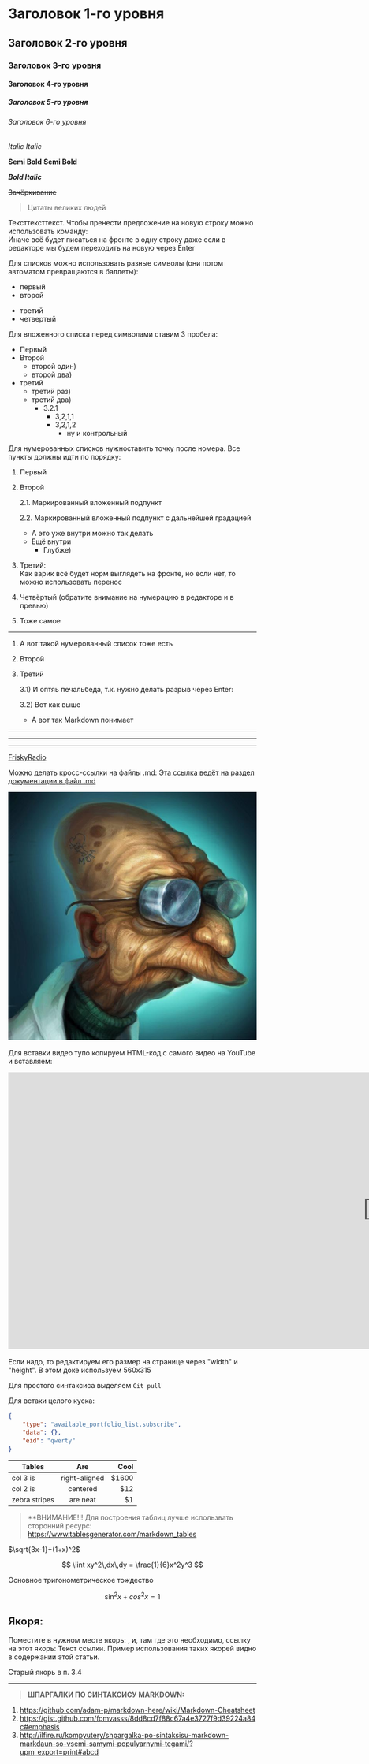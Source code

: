 <!-- Заголовки (6 уровней) -->

# Заголовок 1-го уровня
## Заголовок 2-го уровня
### Заголовок 3-го уровня
#### Заголовок 4-го уровня
##### Заголовок 5-го уровня
###### Заголовок 6-го уровня

<!-- Выделение текста -->
*Italic*
_Italic_

**Semi Bold**
__Semi Bold__

***Bold Italic***

~~Зачёркивание~~

> Цитаты великих людей

<!-- Перенос строк -->
Тексттексттекст.
Чтобы пренести предложение на новую строку
можно использовать команду:<br/> Иначе всё будет писаться на фронте в одну строку
даже если в редакторе мы будем переходить на новую через Enter

<!-- Списки -->
Для списков можно использовать разные символы (они потом автоматом превращаются в баллеты):
- первый
- второй
* третий
* четвертый

Для вложенного списка перед символами ставим 3 пробела:
- Первый
- Второй
   - второй один)
   - второй два)
- третий
   * третий раз)
   * третий два)
      - 3.2.1
	     * 3,2,1,1
		 - 3,2,1,2
		    - ну и контрольный

<!-- Нумерованные списки (не до конца разобрано) -->
Для нумерованных списков нужноставить точку после номера. Все пункты должны идти по порядку:
1. Первый
2. Второй

   2.1. Маркированный вложенный подпункт
   
   2.2. Маркированный вложенный подпункт с дальнейшей градацией
   - А это уже внутри можно так делать
	- Ещё внутри
      - Глубже)
      
3. Третий: <br/>
Как варик всё будет норм выглядеть на фронте, но если нет, то можно использовать перенос <br/>
3. Четвёртый (обратите внимание на нумерацию в редакторе и в превью)
3. Тоже самое
___
1) А вот такой нумерованный список тоже есть
2) Второй
3) Третий

   3.1) И оптяь печальбеда, т.к. нужно делать разрыв через Enter:

   3.2) Вот как выше
   - А вот так Markdown понимает

<!-- Горизонтальные разделители страницы -->
___

***
---

<!-- Гиперссылки -->
[FriskyRadio](https://frisky.fm/)

Можно делать кросс-ссылки на файлы .md:
[Эта ссылка ведёт на раздел документации в файл .md](./01-Change_history.md)

<!-- Вставка картинок и видео -->
![Doc](./00-Img/Picture_Doc.jpg)

Для вставки видео тупо копируем HTML-код с самого видео на YouTube и вставляем:

<iframe width="1520" height="562" src="https://www.youtube.com/embed/jPKi2Addbxw" title="Markdown - что за язык и как им пользоваться" frameborder="0" allow="accelerometer; autoplay; clipboard-write; encrypted-media; gyroscope; picture-in-picture; web-share" allowfullscreen></iframe>

Если надо, то редактируем его размер на странице через "width" и "height". В этом доке используем 560х315

<!-- Код -->
Для простого синтаксиса выделяем `Git pull`

Для встаки целого куска:

```JSON
{
	"type": "available_portfolio_list.subscribe", 
    "data": {},
	"eid": "qwerty"
}
```
<!-- Таблицы -->


| Tables        | Are           | Cool  |
| ------------- |:-------------:| -----:|
| col 3 is      | right-aligned | $1600 |
| col 2 is      | centered      |   $12 |
| zebra stripes | are neat      |    $1 |

> **ВНИМАНИЕ!!! Для построения таблиц лучше использвать сторонний ресурс: https://www.tablesgenerator.com/markdown_tables

<!-- Формулы -->
$\sqrt{3x-1}+(1+x)^2$

$$
\iint xy^2\,dx\,dy = \frac{1}{6}x^2y^3
$$

Основное тригонометрическое тождество

$$
\sin^2x+cos^2x=1
$$

## Якоря:
Поместите в нужном месте якорь: <a name="abcd"></a>, и, там где это необходимо, ссылку на этот якорь: Текст ссылки. Пример использования таких якорей видно в содержании этой статьи.

Старый якорь в п. 3.4
___

> **ШПАРГАЛКИ ПО СИНТАКСИСУ MARKDOWN:**
1) https://github.com/adam-p/markdown-here/wiki/Markdown-Cheatsheet
2) https://gist.github.com/fomvasss/8dd8cd7f88c67a4e3727f9d39224a84c#emphasis
3) http://ilfire.ru/kompyutery/shpargalka-po-sintaksisu-markdown-markdaun-so-vsemi-samymi-populyarnymi-tegami/?upm_export=print#abcd